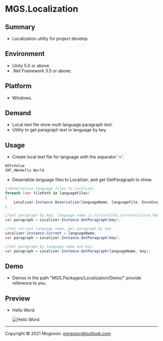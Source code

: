 # MGS.Localization

## Summary
- Localization utility for project develop.

## Environment
- Unity 5.0 or above.
- .Net Framework 3.5 or above.

## Platform
- Windows.

## Demand
- Local text file store multi language paragraph text.
- Utility to get paragraph text in language by key.

## Usage
- Create local text file for language with the separator '='.

```tex
KEY=Value
INT_HW=Hello World
```

- Deserialize language files to Localizer, and get GetParagraph to show.

```C#
//Deserialize language files to Localizer.
foreach (var filePath in languageFiles)
{
    Localizer.Instance.Deserialize(languageName, languageFile, Encoding.Default);
}

//Get paragraph by key, language name is CultureInfo.CurrentCulture.Name.
var paragraph = Localizer.Instance.GetParagraph(key);

//Set current language name, get paragraph by key.
Localizer.Instance.Current = languageName;
var paragraph = Localizer.Instance.GetParagraph(key);

//Get paragraph by language name and key.
var paragraph = Localizer.Instance.GetParagraph(languageName, key);
```

## Demo
- Demos in the path "MGS.Packages/Localization/Demo/" provide reference to you.

## Preview

- Hello Word

  ![Hello Word](./Attachment/images/TestInternationalizer.gif)

------

Copyright © 2021 Mogoson.	mogoson@outlook.com
